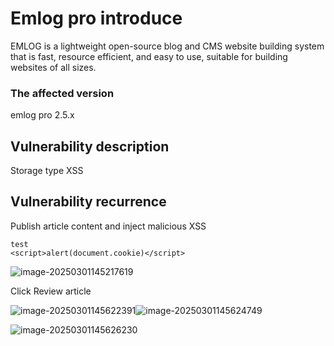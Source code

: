 # Emlog pro introduce

EMLOG is a lightweight open-source blog and CMS website building system that is fast, resource efficient, and easy to use, suitable for building websites of all sizes.

### The affected version

emlog pro 2.5.x

## Vulnerability description

Storage type XSS

## Vulnerability recurrence

Publish article content and inject malicious XSS

```
test
<script>alert(document.cookie)</script>
```

![image-20250301145217619](https://cdn.jsdelivr.net/gh/bGl1o/Pictures@img/202503011456382.png)

Click Review article

![image-20250301145622391](https://cdn.jsdelivr.net/gh/bGl1o/Pictures@img/202503011456753.png)![image-20250301145624749](./emlog-xss.assets/image-20250301145624749.png)

![image-20250301145626230](https://cdn.jsdelivr.net/gh/bGl1o/Pictures@img/202503011456003.png)